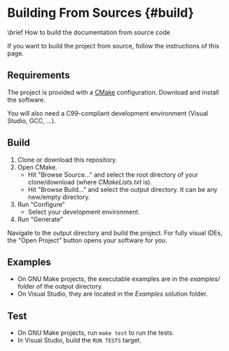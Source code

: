 # Building From Sources {#build}

\brief How to build the documentation from source code

If you want to build the project from source, follow the instructions of this page.

## Requirements

The project is provided with a [CMake](https://cmake.org/download/) configuration.
Download and install the software.

You will also need a C99-compliant development environment (Visual Studio, GCC, ...).

## Build

1. Clone or download this repository.
2. Open CMake.
   - Hit "Browse Source..." and select the root directory of your clone/download (where _CMakeLists.txt_ is).
   - Hit "Browse Build..." and select the output directory. It can be any new/empty directory.
3. Run "Configure"
   - Select your development environment.
4. Run "Generate"

Navigate to the output directory and build the project.
For fully visual IDEs, the "Open Project" button opens your software for you.

## Examples

- On GNU Make projects, the executable examples are in the _examples/_ folder of the output directory.
- On Visual Studio, they are located in the _Examples_ solution folder.

## Test

- On GNU Make projects, run `make test` to run the tests.
- In Visual Studio, build the `RUN TESTS` target.

